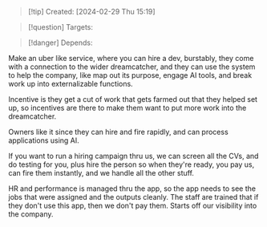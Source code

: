 
>[!tip] Created: [2024-02-29 Thu 15:19]

>[!question] Targets: 

>[!danger] Depends: 

Make an uber like service, where you can hire a dev, burstably, they come with a connection to the wider dreamcatcher, and they can use the system to help the company, like map out its purpose, engage AI tools, and break work up into externalizable functions.

Incentive is they get a cut of work that gets farmed out that they helped set up, so incentives are there to make them want to put more work into the dreamcatcher.

Owners like it since they can hire and fire rapidly, and can process applications using AI.

If you want to run a hiring campaign thru us, we can screen all the CVs, and do testing for you, plus hire the person so when they're ready, you pay us, can fire them instantly, and we handle all the other stuff.

HR and performance is managed thru the app, so the app needs to see the jobs that were assigned and the outputs cleanly.  The staff are trained that if they don't use this app, then we don't pay them.  Starts off our visibility into the company.